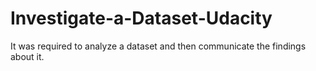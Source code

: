# Investigate-a-Dataset-Udacity
It was required to analyze a dataset and then communicate the findings about it. 
